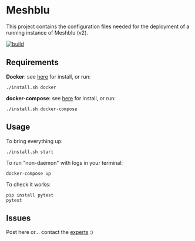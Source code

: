 Meshblu
=======

This project contains the configuration files needed for
the deployment of a running instance of Meshblu (v2).

[![build][build-icon]][build-page]

[build-icon]: https://travis-ci.org/iot-lab/meshblu.svg?branch=master
[build-page]: https://travis-ci.org/iot-lab/meshblu/builds


Requirements
------------

  **Docker**: see [here][docker_install] for install, or run:

	./install.sh docker


  **docker-compose**: see [here][compose_install] for install, or run:

	./install.sh docker-compose


Usage
-----

To bring everything up:

	./install.sh start


To run "non-daemon" with logs in your terminal:

	docker-compose up


To check it works:

	pip install pytest
	pytest


Issues
------

Post here or... contact the [experts][meshblu_github] :)


[docker_install]:  https://www.docker.com/products/overview
[compose_install]: https://docs.docker.com/compose/install
[meshblu_github]:  https://github.com/octoblu
